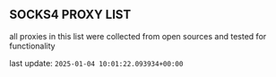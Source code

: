 ## SOCKS4 PROXY LIST

all proxies in this list were collected from open sources and tested for functionality

last update: `2025-01-04 10:01:22.093934+00:00`